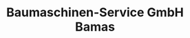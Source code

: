 ---
title: "Baumaschinen-Service GmbH Bamas"
url: /weinboehla/baumaschinen-service-gmbh-bamas/
shop: Autowerkstatt
---